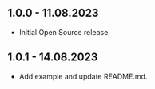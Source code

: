 ## 1.0.0 - 11.08.2023

* Initial Open Source release.

## 1.0.1 - 14.08.2023

* Add example and update README.md.